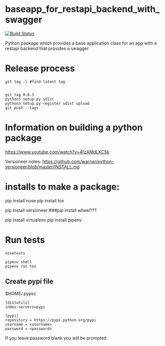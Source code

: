 
# baseapp_for_restapi_backend_with_swagger

[![Build Status](https://travis-ci.org/rmetcalf9/baseapp_for_restapi_backend_with_swagger.svg?branch=master)](https://travis-ci.org/rmetcalf9/baseapp_for_restapi_backend_with_swagger)


Python package which provides a base application class for an app with a restapi backend that provides a swagger


# Release process

````
git tag -l #find latest tag


git tag 0.0.1
python3 setup.py sdist
python3 setup.py register sdist upload
git push --tags 
````

# Information on building a python package

https://www.youtube.com/watch?v=4fzAMdLKC5k


Versioneer notes: https://github.com/warner/python-versioneer/blob/master/INSTALL.md

# installs to make a package:

pip install nose
pip install tox


pip install versioneer
###pip install wheel???

pip install virtualenv
pip install pipenv

# Run tests
````
nosetests
````

````
pipenv shell
pipenv run tox
````

## Create pypi file

$HOME/.pypirc
````
[distutils]
index-servers=pypi

[pypi]
repository = https://pypi.python.org/pypi
username = <username>
password = <password>

````

If you leave password blank you will be prompted
